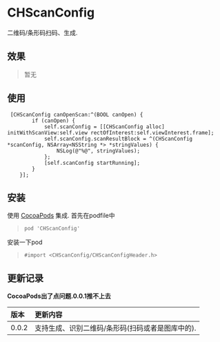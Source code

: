 # CHScanConfig
二维码/条形码扫码、生成.

## 效果

> 暂无

## 使用

```
 [CHScanConfig canOpenScan:^(BOOL canOpen) {
        if (canOpen) {
            self.scanConfig = [[CHScanConfig alloc] initWithScanView:self.view rectOfInterest:self.viewInterest.frame];
            self.scanConfig.scanResultBlock = ^(CHScanConfig *scanConfig, NSArray<NSString *> *stringValues) {
                NSLog(@"%@", stringValues);
            };
            [self.scanConfig startRunning];
        }
    }];
```

## 安装

使用 [CocoaPods](http://www.cocoapods.com/) 集成.
首先在podfile中
>`pod 'CHScanConfig'`

安装一下pod

>`#import <CHScanConfig/CHScanConfigHeader.h>`


## 更新记录

**CocoaPods出了点问题.0.0.1推不上去**

|版本|更新内容|
|:--|:--|
|0.0.2|支持生成、识别二维码/条形码(扫码或者是图库中的).|